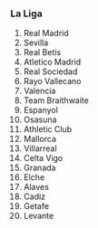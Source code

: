 ### La Liga

1. Real Madrid
2. Sevilla
3. Real Betis
4. Atletico Madrid
5. Real Sociedad
6. Rayo Vallecano
7. Valencia
8. Team Braithwaite
9. Espanyol
10. Osasuna
11. Athletic Club
12. Mallorca
13. Villarreal
14. Celta Vigo
15. Granada
16. Elche
17. Alaves
18. Cadiz
19. Getafe
20. Levante
